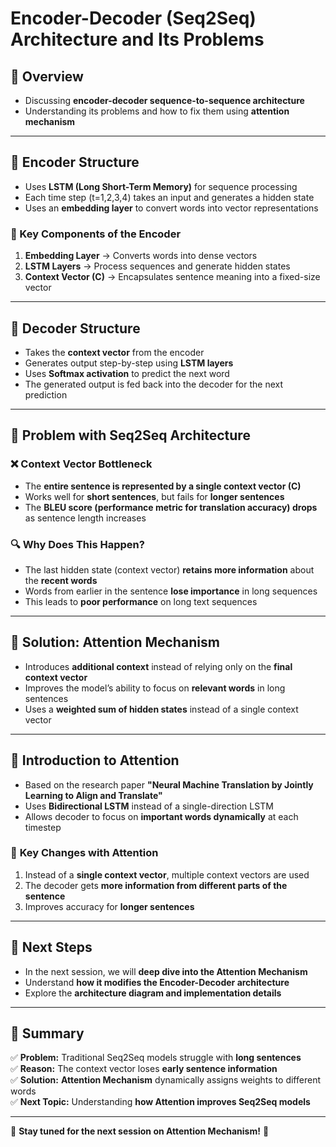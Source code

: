# Encoder-Decoder (Seq2Seq) Architecture and Its Problems

## 🔹 Overview

- Discussing **encoder-decoder sequence-to-sequence architecture**
- Understanding its problems and how to fix them using **attention mechanism**

---

## 🔹 Encoder Structure

- Uses **LSTM (Long Short-Term Memory)** for sequence processing
- Each time step (t=1,2,3,4) takes an input and generates a hidden state
- Uses an **embedding layer** to convert words into vector representations

### 📌 Key Components of the Encoder

1. **Embedding Layer** → Converts words into dense vectors
2. **LSTM Layers** → Process sequences and generate hidden states
3. **Context Vector (C)** → Encapsulates sentence meaning into a fixed-size vector

---

## 🔹 Decoder Structure

- Takes the **context vector** from the encoder
- Generates output step-by-step using **LSTM layers**
- Uses **Softmax activation** to predict the next word
- The generated output is fed back into the decoder for the next prediction

---

## 🔹 Problem with Seq2Seq Architecture

### ❌ **Context Vector Bottleneck**

- The **entire sentence is represented by a single context vector (C)**
- Works well for **short sentences**, but fails for **longer sentences**
- The **BLEU score (performance metric for translation accuracy) drops** as sentence length increases

### 🔍 Why Does This Happen?

- The last hidden state (context vector) **retains more information** about the **recent words**
- Words from earlier in the sentence **lose importance** in long sequences
- This leads to **poor performance** on long text sequences

---

## 🔹 Solution: **Attention Mechanism**

- Introduces **additional context** instead of relying only on the **final context vector**
- Improves the model’s ability to focus on **relevant words** in long sentences
- Uses a **weighted sum of hidden states** instead of a single context vector

---

## 🔹 Introduction to Attention

- Based on the research paper **"Neural Machine Translation by Jointly Learning to Align and Translate"**
- Uses **Bidirectional LSTM** instead of a single-direction LSTM
- Allows decoder to focus on **important words dynamically** at each timestep

### 🎯 **Key Changes with Attention**

1. Instead of a **single context vector**, multiple context vectors are used
2. The decoder gets **more information from different parts of the sentence**
3. Improves accuracy for **longer sentences**

---

## 🔹 Next Steps

- In the next session, we will **deep dive into the Attention Mechanism**
- Understand **how it modifies the Encoder-Decoder architecture**
- Explore the **architecture diagram and implementation details**

---

## 🎯 Summary

✅ **Problem:** Traditional Seq2Seq models struggle with **long sentences**  
✅ **Reason:** The context vector loses **early sentence information**  
✅ **Solution:** **Attention Mechanism** dynamically assigns weights to different words  
✅ **Next Topic:** Understanding **how Attention improves Seq2Seq models**

---

📌 **Stay tuned for the next session on Attention Mechanism!** 🎥
